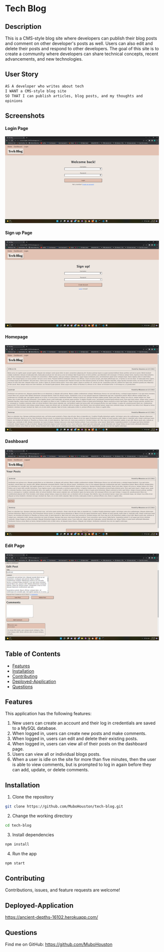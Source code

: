 # Tech Blog

## Description
This is a CMS-style blog site where developers can publish their blog posts and comment on other developer's posts as well. Users can also edit and delete their posts and respond to other developers. The goal of this site is to create a community where developers can share technical concepts, recent advancements, and new technologies.

## User Story
```
AS A developer who writes about tech
I WANT a CMS-style blog site
SO THAT I can publish articles, blog posts, and my thoughts and opinions
```

## Screenshots

#### Login Page
![Login-Page](public/img/login.png)

#### Sign up Page
![Sign-up-page](public/img/signup.png)

#### Homepage
![Homepage](public/img/homepage.png)

#### Dashboard
![Dashboard](public/img/dashboard.png)

#### Edit Page
![Edit-Page](public/img/edit-page.png)

## Table of Contents
* [Features](#features)
* [Installation](#installation)
* [Contributing](#contributing)
* [Deployed-Application](#deployed-application)
* [Questions](#questions)

## Features
This application has the following features:
1. New users can create an account and their log in credentials are saved to a MySQL database.
2. When logged in, users can create new posts and make comments.
3. When logged in, users can edit and delete their existing posts.
4. When logged in, users can view all of their posts on the dashboard page.
5. Users can view all or individual blogs posts.
6. When a user is idle on the site for more than five minutes, then the user is able to view comments, but is prompted to log in again before they can add, update, or delete comments.

## Installation
1. Clone the repository

```bash
git clone https://github.com/MuboHouston/tech-blog.git
```

2. Change the working directory

```bash
cd tech-blog
```

3. Install dependencies

```bash
npm install
```

4. Run the app

``` bash 
npm start
```

## Contributing 
Contributions, issues, and feature requests are welcome!

## Deployed-Application
https://ancient-depths-16102.herokuapp.com/

## Questions
Find me on GitHub: https://github.com/MuboHouston
